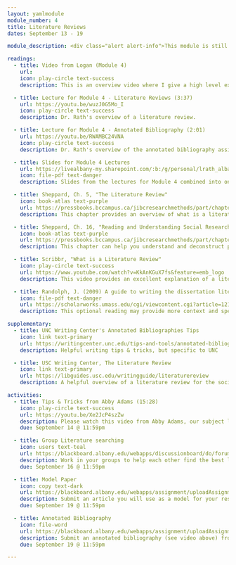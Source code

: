 ```yaml
---
layout: yamlmodule
module_number: 4
title: Literature Reviews
dates: September 13 - 19

module_description: <div class="alert alert-info">This module is still under construction.</div>Writing a literature review is an essential component of any research proposal. This module will prepare you to complete one major section of your proposal.

readings:
  - title: Video from Logan (Module 4)
    url:
    icon: play-circle text-success
    description: This is an overview video where I give a high level explanation of the readings and describe this week's tasks.

  - title: Lecture for Module 4 - Literature Reviews (3:37)
    url: https://youtu.be/wuzJ0G5Mo_I
    icon: play-circle text-success
    description: Dr. Rath's overview of a literature review.

  - title: Lecture for Module 4 - Annotated Bibliography (2:01)
    url: https://youtu.be/RWAMBC24VNA
    icon: play-circle text-success
    description: Dr. Rath's overview of the annotated bibliography assignment.

  - title: Slides for Module 4 Lectures
    url: https://livealbany-my.sharepoint.com/:b:/g/personal/lrath_albany_edu/EcUyLGNZblFHgzVDLHs01ssBUkVutOLygLJLV0OurG8Vvg?e=2gOyUc
    icon: file-pdf text-danger
    description: Slides from the lectures for Module 4 combined into one PDF.

  - title: Sheppard, Ch. 5, "The Literature Review"
    icon: book-atlas text-purple
    url: https://pressbooks.bccampus.ca/jibcresearchmethods/part/chapter-5/
    description: This chapter provides an overview of what is a literature review when it comes to field research.

  - title: Sheppard, Ch. 16, "Reading and Understanding Social Research"
    icon: book-atlas text-purple
    url: https://pressbooks.bccampus.ca/jibcresearchmethods/part/chapter-16/
    description: This chapter can help you understand and deconstruct papers that you find through literature searching.

  - title: Scribbr, "What is a Literature Review"
    icon: play-circle text-success
    url: https://www.youtube.com/watch?v=KkAnKGuX7fs&feature=emb_logo
    description: This video provides an excellent explanation of a literature review. The video also provides tips and tricks to help you complete your assignment.

  - title: Randolph, J. (2009) A guide to writing the dissertation literature review. <em>Practical Assessment, Research, and Evaluation 14</em>, Article 13. https://doi.org/10.7275/b0az-8t74
    icon: file-pdf text-danger
    url: https://scholarworks.umass.edu/cgi/viewcontent.cgi?article=1219&context=pare
    description: This optional reading may provide more context and specific methods for completing a literature review. Tables 2 and 3 provide excellent graphical organizers if that is helpful for you.

supplementary:
  - title: UNC Writing Center's Annotated Bibliographies Tips
    icon: link text-primary
    url: https://writingcenter.unc.edu/tips-and-tools/annotated-bibliographies/
    description: Helpful writing tips & tricks, but specific to UNC

  - title: USC Writing Center, The Literature Review
    icon: link text-primary
    url: https://libguides.usc.edu/writingguide/literaturereview
    description: A helpful overview of a literature review for the social sciences.

activities:
  - title: Tips & Tricks from Abby Adams (15:28)
    icon: play-circle text-success
    url: https://youtu.be/Xe2JcP4szZw
    description: Please watch this video from Abby Adams, our subject librarian!
    due: September 14 @ 11:59pm

  - title: Group Literature searching
    icon: users text-teal
    url: https://blackboard.albany.edu/webapps/discussionboard/do/forum?action=list_threads&course_id=_170260_1&nav=discussion_board_entry&conf_id=_276906_1&forum_id=_593654_1
    description: Work in your groups to help each other find the best literature.
    due: September 16 @ 11:59pm

  - title: Model Paper
    icon: copy text-dark
    url: https://blackboard.albany.edu/webapps/assignment/uploadAssignment?content_id=_7458960_1&course_id=_170260_1
    description: Submit an article you will use as a model for your research proposal.
    due: September 19 @ 11:59pm

  - title: Annotated Bibliography
    icon: file-word
    url: https://blackboard.albany.edu/webapps/assignment/uploadAssignment?content_id=_7458959_1&course_id=_170260_1
    description: Submit an annotated bibliography (see video above) from your literature searching. For each source paste in the abstract and then type 2-3 sentences explaining how the supports your research question.
    due: September 19 @ 11:59pm

---
```

